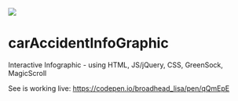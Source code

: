 ![](https://github.com/lisabroadhead/carAccidentInfoGraphic/blob/main/infographic.png)

# carAccidentInfoGraphic
Interactive Infographic - using HTML, JS/jQuery, CSS, GreenSock, MagicScroll

See is working live: https://codepen.io/broadhead_lisa/pen/qQmEpE
